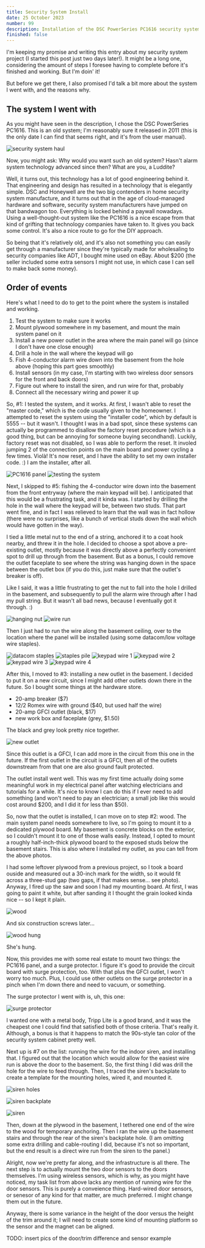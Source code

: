 ```yaml
---
title: Security System Install
date: 25 October 2023
number: 99
description: Installation of the DSC PowerSeries PC1616 security system.
finished: false
---
```


I'm keeping my promise and writing this entry about my security system project (I started this post just two days later!). It might be a long one, considering the amount of steps I foresee having to complete before it's finished and working. But I'm doin' it!

But before we get there, I also promised I'd talk a bit more about the system I went with, and the reasons why.

## The system I went with

As you might have seen in the description, I chose the DSC PowerSeries PC1616. This is an old system; I'm reasonably sure it released in 2011 (this is the only date I can find that seems right, and it's from the user manual).

![security system haul](../assets/images/security-system/haul.jpg "security system haul")

Now, you might ask: Why would you want such an old system? Hasn't alarm system technology advanced since then? What are you, a Luddite?

Well, it turns out, this technology has a lot of good engineering behind it. That engineering and design has resulted in a technology that is elegantly simple. DSC and Honeywell are the two big contenders in home security system manufacture, and it turns out that in the age of cloud-managed hardware and software, security system manufacturers have jumped on that bandwagon too. Everything is locked behind a paywall nowadays. Using a well-thought-out system like the PC1616 is a nice escape from that kind of grifting that technology companies have taken to. It gives you back some control. It's also a nice route to go for the DIY approach.

So being that it's relatively old, and it's also not something you can easily get through a manufacturer since they're typically made for wholesaling to security companies like ADT, I bought mine used on eBay. About $200 (the seller included some extra sensors I might not use, in which case I can sell to make back some money).

## Order of events

Here's what I need to do to get to the point where the system is installed and working.

1. Test the system to make sure it works
2. Mount plywood somewhere in my basement, and mount the main system panel on it
3. Install a new power outlet in the area where the main panel will go (since I don't have one close enough)
4. Drill a hole in the wall where the keypad will go
5. Fish 4-conductor alarm wire down into the basement from the hole above (hoping this part goes smoothly)
6. Install sensors (in my case, I'm starting with two wireless door sensors for the front and back doors)
7. Figure out where to install the siren, and run wire for that, probably
8. Connect all the necessary wiring and power it up

So, #1: I tested the system, and it works. At first, I wasn't able to reset the "master code," which is the code usually given to the homeowner. I attempted to reset the system using the "installer code", which by default is 5555 -- but it wasn't. I thought I was in a bad spot, since these systems can actually be programmed to disallow the factory reset procedure (which is a good thing, but can be annoying for someone buying secondhand). Luckily, factory reset was not disabled, so I was able to perform the reset. It involed jumping 2 of the connection points on the main board and power cycling a few times. Violà! It's now reset, and I have the ability to set my own installer code. :) I am the installer, after all.

![PC1616 panel](../assets/images/security-system/panel.jpg "PC1616 panel")
![testing the system](../assets/images/security-system/testing.jpg "testing the system")

Next, I skipped to #5: fishing the 4-conductor wire down into the basement from the front entryway (where the main keypad will be). I anticipated that this would be a frustrating task, and it kinda was. I started by drilling the hole in the wall where the keypad will be, between two studs. That part went fine, and in fact I was relieved to learn that the wall was in fact hollow (there were no surprises, like a bunch of vertical studs down the wall which would have gotten in the way).

I tied a little metal nut to the end of a string, anchored it to a coat hook nearby, and threw it in the hole. I decided to choose a spot above a pre-existing outlet, mostly because it was directly above a perfectly convenient spot to drill up through from the basement. But as a bonus, I could remove the outlet faceplate to see where the string was hanging down in the space between the outlet box (if you do this, just make sure that the outlet's breaker is off).

Like I said, it was a little frustrating to get the nut to fall into the hole I drilled in the basement, and subsequently to pull the alarm wire through after I had my pull string. But it wasn't all bad news, because I eventually got it through. :)

![hanging nut](../assets/images/security-system/nut.jpg "hanging nut")
![wire run](../assets/images/security-system/wire-run.jpg "wire run")

Then I just had to run the wire along the basement ceiling, over to the location where the panel will be installed (using some datacom/low voltage wire staples).

![datacom staples](../assets/images/security-system/datacom-staples.jpg "datacom staples")
![staples pile](../assets/images/security-system/staples-pile.jpg "staples pile")
![keypad wire 1](../assets/images/security-system/keypad-wire-1.jpg "keypad wire 1")
![keypad wire 2](../assets/images/security-system/keypad-wire-2.jpg "keypad wire 2")
![keypad wire 3](../assets/images/security-system/keypad-wire-3.jpg "keypad wire 3")
![keypad wire 4](../assets/images/security-system/keypad-wire-4.jpg "keypad wire 4")

After this, I moved to #3: installing a new outlet in the basement. I decided to put it on a new circuit, since I might add other outlets down there in the future. So I bought some things at the hardware store.

- 20-amp breaker ($7)
- 12/2 Romex wire with ground ($40, but used half the wire)
- 20-amp GFCI outlet (black, $17)
- new work box and faceplate (grey, $1.50)

The black and grey look pretty nice together.

![new outlet](../assets/images/security-system/outlet.jpg "new outlet")

Since this outlet is a GFCI, I can add more in the circuit from this one in the future. If the first outlet in the circuit is a GFCI, then all of the outlets downstream from that one are also ground fault protected.

The outlet install went well. This was my first time actually doing some meaningful work in my electrical panel after watching electricians and tutorials for a while. It's nice to know I can do this if I ever need to add something (and won't need to pay an electrician; a small job like this would cost around $200, and I did it for less than $50).

So, now that the outlet is installed, I can move on to step #2: wood. The main system panel needs somewhere to live, so I'm going to mount it to a dedicated plywood board. My basement is concrete blocks on the exterior, so I couldn't mount it to one of those walls easily. Instead, I opted to mount a roughly half-inch-thick plywood board to the exposed studs below the basement stairs. This is also where I installed my outlet, as you can tell from the above photos.

I had some leftover plywood from a previous project, so I took a board ouside and measured out a 30-inch mark for the width, so it would fit across a three-stud gap (two gaps, if that makes sense... see photo). Anyway, I fired up the saw and soon I had my mounting board. At first, I was going to paint it white, but after sanding it I thought the grain looked kinda nice -- so I kept it plain.

![wood](../assets/images/security-system/wood.jpg "wood")

And six construction screws later...

![wood hung](../assets/images/security-system/wood-hung.jpg "wood hung")

She's hung.

Now, this provides me with some real estate to mount two things: the PC1616 panel, and a surge protector. I figure it's good to provide the circuit board with surge protection, too. With that plus the GFCI outlet, I won't worry too much. Plus, I could use other outlets on the surge protector in a pinch when I'm down there and need to vacuum, or something.

The surge protector I went with is, uh, this one:

![surge protector](../assets/images/security-system/surge-protector.jpg "surge protector")

I wanted one with a metal body, Tripp Lite is a good brand, and it was the cheapest one I could find that satisfied both of those criteria. That's really it. Although, a bonus is that it happens to match the 90s-style tan color of the security system cabinet pretty well.

Next up is #7 on the list: running the wire for the indoor siren, and installing that. I figured out that the location which would allow for the easiest wire run is above the door to the basement. So, the first thing I did was drill the hole for the wire to feed through. Then, I traced the siren's backplate to create a template for the mounting holes, wired it, and mounted it.

![siren holes](../assets/images/security-system/siren-holes.jpg "siren holes")

![siren backplate](../assets/images/security-system/siren-backplate.jpg "siren backplate")

![siren](../assets/images/security-system/siren.jpg "siren")

Then, down at the plywood in the basement, I tethered one end of the wire to the wood for temporary anchoring. Then I ran the wire up the basement stairs and through the rear of the siren's backplate hole. (I am omitting some extra drilling and cable-routing I did, because it's not so important, but the end result is a direct wire run from the siren to the panel.)

Alright, now we're pretty far along, and the infrastructure is all there. The next step is to actually mount the two door sensors to the doors themselves. I'm using wireless sensors, which is why, as you might have noticed, my task list from above lacks any mention of running wire for the door sensors. This is purely a conveience thing. Hard-wired door sensors, or senesor of any kind for that matter, are much preferred. I might change them out in the future.

Anyway, there is some variance in the height of the door versus the height of the trim around it; I will need to create some kind of mounting platform so the sensor and the magnet can be aligned.

TODO: insert pics of the door/trim difference and sensor example
